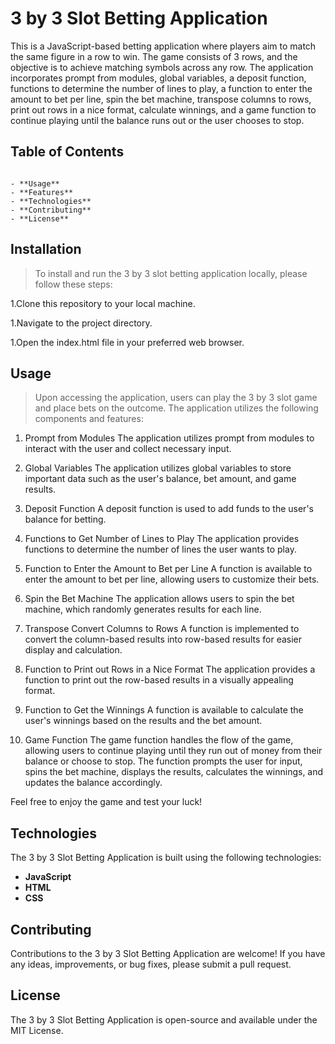 # 3 by 3 Slot Betting Application
This is a JavaScript-based betting application where players aim to match the same figure in a row to win. The game consists of 3 rows, and the objective is to achieve matching symbols across any row. The application incorporates prompt from modules, global variables, a deposit function, functions to determine the number of lines to play, a function to enter the amount to bet per line, spin the bet machine, transpose columns to rows, print out rows in a nice format, calculate winnings, and a game function to continue playing until the balance runs out or the user chooses to stop.
## Table of Contents

```Installation

- **Usage**
- **Features**
- **Technologies**
- **Contributing**
- **License**

```
## Installation
> To install and run the 3 by 3 slot betting application locally, please follow these steps:

1.Clone this repository to your local machine.

1.Navigate to the project directory.

1.Open the index.html file in your preferred web browser.

## Usage
> Upon accessing the application, users can play the 3 by 3 slot game and place bets on the outcome. The application utilizes the following components and features:

1. Prompt from Modules
The application utilizes prompt from modules to interact with the user and collect necessary input.

1. Global Variables
The application utilizes global variables to store important data such as the user's balance, bet amount, and game results.

1. Deposit Function
A deposit function is used to add funds to the user's balance for betting.

1. Functions to Get Number of Lines to Play
The application provides functions to determine the number of lines the user wants to play.

1. Function to Enter the Amount to Bet per Line
A function is available to enter the amount to bet per line, allowing users to customize their bets.

1. Spin the Bet Machine
The application allows users to spin the bet machine, which randomly generates results for each line.

1. Transpose Convert Columns to Rows
A function is implemented to convert the column-based results into row-based results for easier display and calculation.

1. Function to Print out Rows in a Nice Format
The application provides a function to print out the row-based results in a visually appealing format.

1. Function to Get the Winnings
A function is available to calculate the user's winnings based on the results and the bet amount.

1. Game Function
The game function handles the flow of the game, allowing users to continue playing until they run out of money from their balance or choose to stop. The function prompts the user for input, spins the bet machine, displays the results, calculates the winnings, and updates the balance accordingly.

Feel free to enjoy the game and test your luck!

## Technologies
The 3 by 3 Slot Betting Application is built using the following technologies:

- **JavaScript**
- **HTML**
- **CSS**

## Contributing
Contributions to the 3 by 3 Slot Betting Application are welcome! If you have any ideas, improvements, or bug fixes, please submit a pull request.

## License
The 3 by 3 Slot Betting Application is open-source and available under the MIT License.
